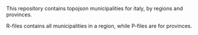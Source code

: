 This repository contains topojson municipalities for italy, 
by regions and provinces.

R-files contains all municipalities in a region, while P-files are for provinces.

